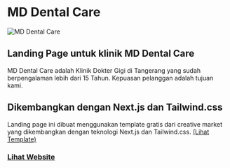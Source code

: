 # MD Dental Care

![MD Dental Care](https://res.cloudinary.com/deoqy5q0p/image/upload/v1675060466/MD%20Dental%20Care/README-Images_g09equ.png?raw=true)

## Landing Page untuk klinik MD Dental Care 

MD Dental Care adalah Klinik Dokter Gigi di Tangerang yang sudah berpengalaman lebih dari 15 Tahun. Kepuasan pelanggan adalah tujuan kami.

## Dikembangkan dengan Next.js dan Tailwind.css
Landing page ini dibuat menggunakan template gratis dari creative market yang dikembangkan dengan teknologi Next.js dan Tailwind.css.
[(Lihat Template)](https://www.creative-tim.com/product/notus-nextjs)

### [Lihat Website](https://www.md-dentalcare.com/)